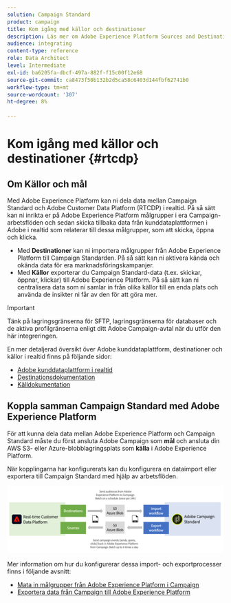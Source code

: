 ```yaml
---
solution: Campaign Standard
product: campaign
title: Kom igång med källor och destinationer
description: Läs mer om Adobe Experience Platform Sources and Destinations.
audience: integrating
content-type: reference
role: Data Architect
level: Intermediate
exl-id: ba6205fa-dbcf-497a-882f-f15c00f12e68
source-git-commit: ca8473f50b132b2d5ca58c6403d144fbf62741b0
workflow-type: tm+mt
source-wordcount: '307'
ht-degree: 8%

---
```


# Kom igång med källor och destinationer {#rtcdp}

## Om Källor och mål

Med Adobe Experience Platform kan ni dela data mellan Campaign Standard och Adobe Customer Data Platform (RTCDP) i realtid. På så sätt kan ni inrikta er på Adobe Experience Platform målgrupper i era Campaign-arbetsflöden och sedan skicka tillbaka data från kunddataplattformen i Adobe i realtid som relaterar till dessa målgrupper, som att skicka, öppna och klicka.

* Med **Destinationer** kan ni importera målgrupper från Adobe Experience Platform till Campaign Standarden. På så sätt kan ni aktivera kända och okända data för era marknadsföringskampanjer.
* Med **Källor** exporterar du Campaign Standard-data (t.ex. skickar, öppnar, klickar) till Adobe Experience Platform. På så sätt kan ni centralisera data som ni samlar in från olika källor till en enda plats och använda de insikter ni får av den för att göra mer.


>[!IMPORTANT]
>
>Tänk på lagringsgränserna för SFTP, lagringsgränserna för databaser och de aktiva profilgränserna enligt ditt Adobe Campaign-avtal när du utför den här integreringen.

En mer detaljerad översikt över Adobe kunddataplattform, destinationer och källor i realtid finns på följande sidor:

* [Adobe kunddataplattform i realtid](https://experienceleague.adobe.com/docs/experience-platform/rtcdp/overview.html)
* [Destinationsdokumentation](https://experienceleague.adobe.com/docs/experience-platform/destinations/home.html)
* [Källdokumentation](https://experienceleague.adobe.com/docs/experience-platform/sources/home.html)

## Koppla samman Campaign Standard med Adobe Experience Platform

För att kunna dela data mellan Adobe Experience Platform och Campaign Standard måste du först ansluta Adobe Campaign som **mål** och ansluta din AWS S3- eller Azure-blobblagringsplats som **källa** i Adobe Experience Platform.

När kopplingarna har konfigurerats kan du konfigurera en dataimport eller exportera till Campaign Standard med hjälp av arbetsflöden.

![](assets/rtcdp-schema.png)

Mer information om hur du konfigurerar dessa import- och exportprocesser finns i följande avsnitt:

* [Mata in målgrupper från Adobe Experience Platform i Campaign](../../integrating/using/ingest-aep-data.md)
* [Exportera data från Campaign till Adobe Experience Platform](../../integrating/using/export-campaign-data.md)
